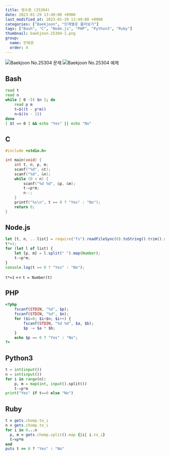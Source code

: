 ```yaml
---
title: 영수증 (25304)
date: 2023-01-29 13:49:00 +0900
last_modified_at: 2023-01-29 13:49:00 +0900
categories: ["Baekjoon", "단계별로 풀어보기"]
tags: ["Bash", "C", "Node.js", "PHP", "Python3", "Ruby"]
thumbnail: baekjoon-25304-1.png
group:
  name: 반복문
  order: 4
---
```


![Baekjoon No.25304 문제](baekjoon-25304-1.png)
![Baekjoon No.25304 예제](baekjoon-25304-2.png)

## Bash
```bash
read t
read n
while [ 0 -lt $n ]; do
	read p m
	t=$((t - p*m))
	n=$((n - 1))
done
[ $t == 0 ] && echo "Yes" || echo "No"
```

## C
```c
#include <stdio.h>

int main(void) {
	int t, n, p, m;
	scanf("%d", &t);
	scanf("%d", &n);
	while (0 < n) {
		scanf("%d %d", &p, &m);
		t-=p*m;
		n--;
	}
	printf("%s\n", t == 0 ? "Yes" : "No");
	return 0;
}
```

## Node.js
```javascript
let [t, n, ...list] = require("fs").readFileSync(0).toString().trim().split("\n");
t*=1;
for (let l of list) {
	let [p, m] = l.split(" ").map(Number);
	t-=p*m;
}
console.log(t == 0 ? "Yes" : "No");
```
`t*=1` == `t = Number(t)`

## PHP
```php
<?php
	fscanf(STDIN, "%d", $p);
	fscanf(STDIN, "%d", $n);
	for ($i=0; $i<$n; $i++) {
		fscanf(STDIN, "%d %d", $a, $b);
		$p -= $a * $b;
	}
	echo $p == 0 ? "Yes" : "No";
?>
```

## Python3
```python
t = int(input())
n = int(input())
for i in range(n):
    p, m = map(int, input().split())
    t-=p*m
print("Yes" if t==0 else "No")
```

## Ruby
```ruby
t = gets.chomp.to_i
n = gets.chomp.to_i
for i in 0...n
  p, m = gets.chomp.split().map {|i| i.to_i}
  t-=p*m
end
puts t == 0 ? "Yes" : "No"
```
